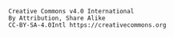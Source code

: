 	Creative Commons v4.0 International
	By Attribution, Share Alike
	CC-BY-SA-4.0Intl https://creativecommons.org



